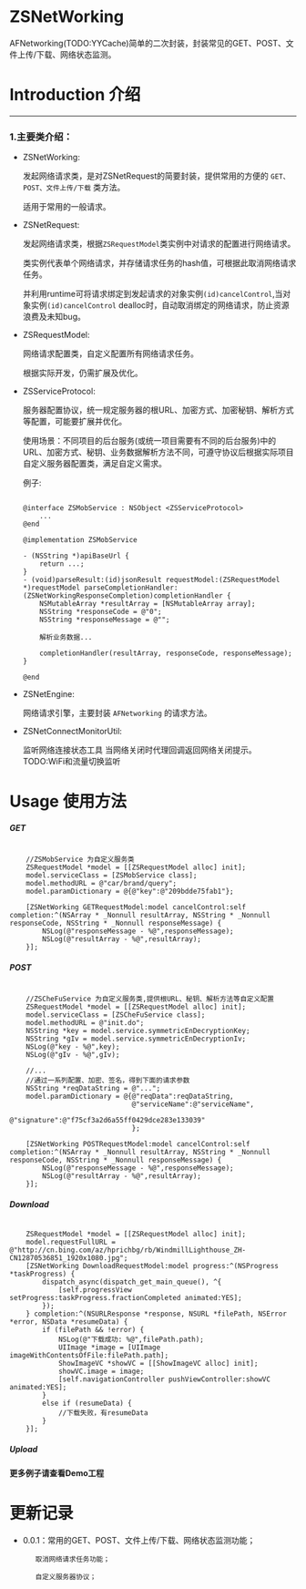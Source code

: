 # ZSNetWorking
AFNetworking(TODO:YYCache)简单的二次封装，封装常见的GET、POST、文件上传/下载、网络状态监测。


# Introduction 介绍
---

### 1.主要类介绍：

- ZSNetWorking: 

	发起网络请求类，是对ZSNetRequest的简要封装，提供常用的方便的 `GET、POST、文件上传/下载` 类方法。

	适用于常用的一般请求。

- ZSNetRequest: 
	
	发起网络请求类，根据`ZSRequestModel`类实例中对请求的配置进行网络请求。

	类实例代表单个网络请求，并存储请求任务的hash值，可根据此取消网络请求任务。

	并利用runtime可将请求绑定到发起请求的对象实例`(id)cancelControl`,当对象实例`(id)cancelControl` dealloc时，自动取消绑定的网络请求，防止资源浪费及未知bug。

- ZSRequestModel:

	网络请求配置类，自定义配置所有网络请求任务。

	根据实际开发，仍需扩展及优化。

- ZSServiceProtocol:
	
	服务器配置协议，统一规定服务器的根URL、加密方式、加密秘钥、解析方式等配置，可能要扩展并优化。

	使用场景：不同项目的后台服务(或统一项目需要有不同的后台服务)中的URL、加密方式、秘钥、业务数据解析方法不同，可遵守协议后根据实际项目自定义服务器配置类，满足自定义需求。

	例子: 

	```

	@interface ZSMobService : NSObject <ZSServiceProtocol> 
		...
	@end

	@implementation ZSMobService

	- (NSString *)apiBaseUrl {
    	return ...;
	}
	- (void)parseResult:(id)jsonResult requestModel:(ZSRequestModel *)requestModel parseCompletionHandler:(ZSNetWorkingResponseCompletion)completionHandler {
	    NSMutableArray *resultArray = [NSMutableArray array];
	    NSString *responseCode = @"0";
	    NSString *responseMessage = @"";
	    
	    解析业务数据...

	    completionHandler(resultArray, responseCode, responseMessage);
	}

	@end
	
	```

- ZSNetEngine:

	网络请求引擎，主要封装 `AFNetworking` 的请求方法。

- ZSNetConnectMonitorUtil:

	监听网络连接状态工具
	当网络关闭时代理回调返回网络关闭提示。
	TODO:WiFi和流量切换监听


# Usage 使用方法

##### GET

``` 
	
    //ZSMobService 为自定义服务类
    ZSRequestModel *model = [[ZSRequestModel alloc] init];
    model.serviceClass = [ZSMobService class];
    model.methodURL = @"car/brand/query";
    model.paramDictionary = @{@"key":@"209bdde75fab1"};
    
    [ZSNetWorking GETRequestModel:model cancelControl:self completion:^(NSArray * _Nonnull resultArray, NSString * _Nonnull responseCode, NSString * _Nonnull responseMessage) {
        NSLog(@"responseMessage - %@",responseMessage);
        NSLog(@"resultArray - %@",resultArray);
    }];

```

##### POST

```
    
    //ZSCheFuService 为自定义服务类,提供根URL、秘钥、解析方法等自定义配置
    ZSRequestModel *model = [[ZSRequestModel alloc] init];
    model.serviceClass = [ZSCheFuService class];
    model.methodURL = @"init.do";
    NSString *key = model.service.symmetricEnDecryptionKey;
    NSString *gIv = model.service.symmetricEnDecryptionIv;
    NSLog(@"key - %@",key);
    NSLog(@"gIv - %@",gIv);
    
    //...
    //通过一系列配置、加密、签名，得到下面的请求参数
    NSString *reqDataString = @"...";
    model.paramDictionary = @{@"reqData":reqDataString,
                              @"serviceName":@"serviceName",
                              @"signature":@"f75cf3a2d6a55ff0429dce283e133039"
                              };
    
    [ZSNetWorking POSTRequestModel:model cancelControl:self completion:^(NSArray * _Nonnull resultArray, NSString * _Nonnull responseCode, NSString * _Nonnull responseMessage) {
        NSLog(@"responseMessage - %@",responseMessage);
        NSLog(@"resultArray - %@",resultArray);
    }];
```

##### Download

```

    ZSRequestModel *model = [[ZSRequestModel alloc] init];
    model.requestFullURL = @"http://cn.bing.com/az/hprichbg/rb/WindmillLighthouse_ZH-CN12870536851_1920x1080.jpg";
    [ZSNetWorking DownloadRequestModel:model progress:^(NSProgress *taskProgress) {
        dispatch_async(dispatch_get_main_queue(), ^{
            [self.progressView setProgress:taskProgress.fractionCompleted animated:YES];
        });
    } completion:^(NSURLResponse *response, NSURL *filePath, NSError *error, NSData *resumeData) {
        if (filePath && !error) {
            NSLog(@"下载成功: %@",filePath.path);
            UIImage *image = [UIImage imageWithContentsOfFile:filePath.path];
            ShowImageVC *showVC = [[ShowImageVC alloc] init];
            showVC.image = image;
            [self.navigationController pushViewController:showVC animated:YES];
        }
        else if (resumeData) {
            //下载失败，有resumeData
        }
    }];

```

##### Upload

**更多例子请查看Demo工程**


# 更新记录

- 0.0.1：常用的GET、POST、文件上传/下载、网络状态监测功能；	
		 
         取消网络请求任务功能；
		 
         自定义服务器协议；


